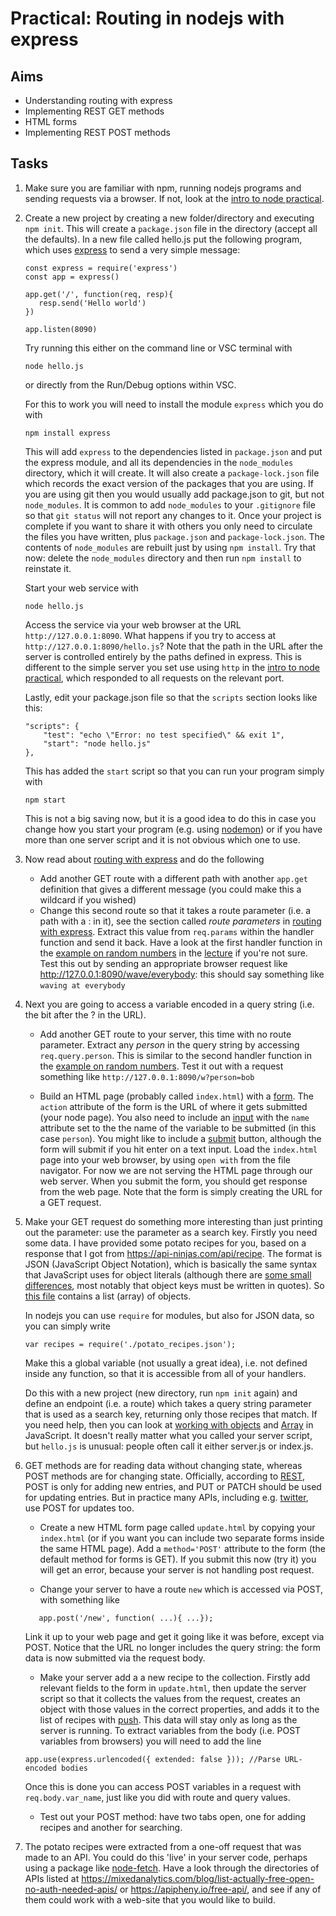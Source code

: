 # Practical: Routing in nodejs with express

## Aims

* Understanding routing with express
* Implementing REST GET methods
* HTML forms
* Implementing REST POST methods


## Tasks

1. Make sure you are familiar with npm, running nodejs programs and sending requests via a
   browser. If not, look at the [intro to node practical](../node_intro/). 

2. Create a new project by creating a new folder/directory and executing `npm init`. This will
   create a `package.json` file in the directory (accept all the defaults). In a new file
   called hello.js put the following program, which uses [express](https://expressjs.com/) to send a
   very simple message: 

    ```
    const express = require('express')
    const app = express()

    app.get('/', function(req, resp){
       resp.send('Hello world')
    })

    app.listen(8090)
    ```

    Try running this either on the command line or VSC terminal with
    
    ```
    node hello.js
    ```

    or directly from the Run/Debug options within VSC.

    For this to work you will need to install the module `express` which you do with
    
    ```
    npm install express
    ```
    
    This will add `express` to the dependencies listed in `package.json` and put the express module,
    and all its dependencies in the `node_modules` directory, which it will create. It will also
    create a `package-lock.json` file which records the exact version of the packages that you are
    using. If you are using git then you would usually add package.json to git, but not
    `node_modules`. It is common to add `node_modules` to your `.gitignore` file so that `git status` will
    not report any changes to it. Once your project is complete if you want to share it with others you only need to circulate the files
    you have written, plus `package.json` and `package-lock.json`. The contents of `node_modules`
    are rebuilt just by using `npm install`. Try that now: delete the `node_modules` directory and
    then run `npm install` to reinstate it.
    
    Start your web service with
    
    ```
    node hello.js
    ```
    
    Access the service via your web browser at the URL `http://127.0.0.1:8090`. What happens if you try
    to access at `http://127.0.0.1:8090/hello.js`? Note that the path in the URL after the server is
    controlled entirely by the paths defined in express. This is different to the simple server you set
    use using `http` in the [intro to node practical](../node_intro/), which responded to all requests
    on the relevant port.
    
    Lastly, edit your package.json file so that the `scripts` section looks like this:
    
    ```
    "scripts": {
        "test": "echo \"Error: no test specified\" && exit 1",
        "start": "node hello.js"
    },
    ```
    
    This has added the `start` script so that you can run your program simply with
    
    ```
    npm start
    ```
    
    This is not a big saving now, but it is a good idea to do this in case you change how you
    start your program (e.g. using [nodemon](https://www.npmjs.com/package/nodemon)) or if you have
    more than one server script and it is not obvious which one to use.


3. Now read about [routing with express](https://expressjs.com/en/guide/routing.html) and do the following

    * Add another GET route with a different path with another `app.get` definition that gives a
      different message (you could make this a wildcard if you wished)
    * Change this second route so that it takes a route parameter (i.e. a path with a : in it), see
      the section called _route parameters_ in [routing with
      express](https://expressjs.com/en/guide/routing.html). Extract this value from `req.params`
      within the handler function and send it back. Have a look at the first handler function in the
      [example on random numbers][random] in the [lecture][] if you're not
      sure. Test this out by sending an appropriate browser request like
      <http://127.0.0.1:8090/wave/everybody>: this should say something like `waving at everybody`

4. Next you are going to access a variable encoded in a query string (i.e. the bit after the ? in
   the URL).
   
     * Add another GET route to your server, this time with no route parameter. Extract any _person_
     in the query string by accessing `req.query.person`. This is similar to the second handler
     function in the [example on random numbers][random]. Test it out with a request something like
     `http://127.0.0.1:8090/w?person=bob`
         
     * Build an HTML page (probably called `index.html`) with a
     [form](https://developer.mozilla.org/en-US/docs/Web/HTML/Element/form). The `action` attribute
     of the form is the URL of where it gets submitted (your node page). You also need to include
     an [input](https://developer.mozilla.org/en-US/docs/Web/HTML/Element/input) with the `name`
     attribute set to the the name of the variable to be submitted (in this case `person`). You
     might like to include a
     [submit](https://developer.mozilla.org/en-US/docs/Web/HTML/Element/input/submit) button,
     although the form will submit if you hit enter on a text input. 
     Load the `index.html` page into your web browser, by using `open with` from the file
     navigator. For now we are not serving the HTML page through our web server. 
     When you submit the form, you
     should get response from the web page. Note that the form is simply creating the URL for a GET request.


5.   Make your GET request do something more interesting than just printing out the parameter: use the
   parameter as a search key. Firstly you need some data. I have provided some potato recipes for
   you, based on a response that I got from <https://api-ninjas.com/api/recipe>. The format is JSON (JavaScript Object Notation),
   which is basically the same syntax that JavaScript uses for object literals (although there are
   [some small
   differences](https://developer.mozilla.org/en-US/docs/Web/JavaScript/Reference/Global_Objects/JSON),
   most notably that object keys must be written in quotes). So [this file](./potato_recipes.json) contains a list (array) of
   objects.
   
     In nodejs you can use `require` for modules, but also for JSON data, so you can simply write
   
     ```
     var recipes = require('./potato_recipes.json');
     ```
   
     Make this a global variable (not usually a great idea), i.e. not defined inside any function, so
    that it is accessible from all of your handlers. 
   
     Do this with a new project (new directory, run `npm init` again) and define an endpoint (i.e. a route)
   which takes a query string parameter that is used as a search key, returning only those recipes
   that match. If you need help, then you can look at [working with
   objects](https://developer.mozilla.org/en-US/docs/Web/JavaScript/Guide/Working_with_Objects) and
   [Array](https://developer.mozilla.org/en-US/docs/Web/JavaScript/Reference/Global_Objects/Array)
   in JavaScript. It doesn't really matter what you called your server script, but `hello.js` is
   unusual: people often call it either server.js or index.js. 

6.  GET methods are for reading data without changing state, whereas POST methods are for changing
   state. Officially, according to
   [REST](https://en.wikipedia.org/wiki/Representational_state_transfer), POST is only for adding new
   entries, and PUT or PATCH should be used for updating entries. But in practice many APIs,
   including e.g. [twitter](https://developer.twitter.com/en/docs/api-reference-index), use POST for
   updates too.
   
    * Create a new HTML form page called `update.html` by copying your `index.html` (or if you want you can include two separate
     forms inside the same HTML page). Add a `method='POST'` attribute to the form (the default
     method for forms is GET). If you submit this now (try it) you will get an error, because your
     server is not handling post request. 
     
    * Change your server to have a route `new` which is accessed via POST, with something like
    ```
       app.post('/new', function( ...){ ...});
    ```
      Link it up to your web page and get it going like it was before, except via POST. Notice that
   the URL no longer includes the query string: the form data is now submitted via the request body.
   
    * Make your server add a a new recipe to the collection. Firstly add relevant fields to the form
     in `update.html`, then update the server script so that it collects the values from the
     request, creates an object with those values in the correct properties, and adds it to the list
     of recipes with
     [push](https://developer.mozilla.org/en-US/docs/Web/JavaScript/Reference/Global_Objects/Array/push). This
     data will stay only as long as the server is running. To extract variables from the body
     (i.e. POST variables from browsers) you will need to add the line
     ```
     app.use(express.urlencoded({ extended: false })); //Parse URL-encoded bodies
     ```
     Once this is done you can access POST variables in a request with `req.body.var_name`, just
     like you did with route and query values.
     
     
    * Test out your POST method: have two tabs open, one for adding recipes and another for searching.


7. The potato recipes were extracted from a one-off request that was made to an API. You could do
   this 'live' in your server code, perhaps using a package like
   [node-fetch](https://www.npmjs.com/package/node-fetch).  Have
   a look through the directories of APIs listed at <https://mixedanalytics.com/blog/list-actually-free-open-no-auth-needed-apis/> or <https://apipheny.io/free-api/>, and see if any of them could work with a
   web-site that you would like to build.

[lecture]: https://github.com/stevenaeola/progblack_lectures/blob/main/js_intro_node/README.md
[random]: https://github.com/stevenaeola/progblack_lectures/blob/main/js_intro_node/express_parameters.js
